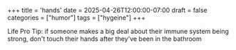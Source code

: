 +++
title = 'hands'
date = 2025-04-26T12:00:00-07:00
draft = false
categories = ["humor"]
tags = ["hygeine"]
+++

Life Pro Tip: if someone makes a big deal about their immune system being strong, don't touch their hands after they've been in the bathroom